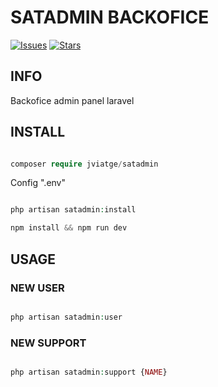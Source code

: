 SATADMIN BACKOFICE
========

[![Issues](https://img.shields.io/github/issues/jviatge/satadmin-package)](https://github.com/jviatge/satadmin-package/issues)
[![Stars](https://img.shields.io/github/stars/jviatge/satadmin-package)](https://github.com/jviatge/satadmin-package/star)


## INFO ## 

Backofice admin panel laravel

## INSTALL ## 

```php

composer require jviatge/satadmin

```

Config ".env"

```php

php artisan satadmin:install

npm install && npm run dev

```

## USAGE ## 

###  NEW USER ### 

```php

php artisan satadmin:user

```

###  NEW SUPPORT ### 

```php

php artisan satadmin:support {NAME}

```


